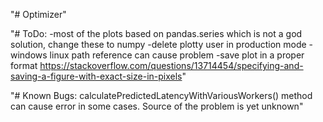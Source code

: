 "# Optimizer" 


"# ToDo:
-most of the plots based on pandas.series which is not a god solution, change these to numpy
-delete plotty user in production mode
-windows linux path reference can cause problem
-save plot in a proper format https://stackoverflow.com/questions/13714454/specifying-and-saving-a-figure-with-exact-size-in-pixels"

"# Known Bugs: calculatePredictedLatencyWithVariousWorkers() method can cause error in some cases. Source of the problem is yet unknown"

